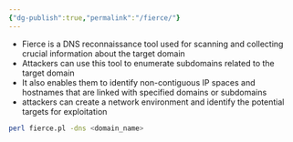 ```yaml
---
{"dg-publish":true,"permalink":"/fierce/"}
---
```



- Fierce is a DNS reconnaissance tool used for scanning and collecting crucial information about the target domain
- Attackers can use this tool to enumerate subdomains related to the target domain
- It also enables them to identify non-contiguous IP spaces and hostnames that are linked with specified domains or subdomains
- attackers can create a network environment and identify the potential targets for exploitation


```bash
perl fierce.pl -dns <domain_name>